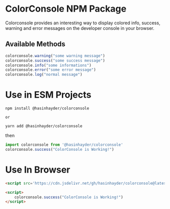 # ColorConsole NPM Package

Colorconsole provides an interesting way to display colored info, success, warning and error messages on the developer console in your browser.

## Available Methods

```javascript
colorconsole.warning("some warning message")
colorconsole.success("some success message")
colorconsole.info("some informations")
colorconsole.error("some error message")
colorconsole.log("normal message")
```

# Use in ESM Projects

```shell
npm install @hasinhayder/colorconsole

or

yarn add @hasinhayder/colorconsole
```

then

```javascript
import colorconsole from '@hasinhayder/colorconsole'
colorconsole.success("ColorConsole is Working!")
```

# Use In Browser

```html
<script src='https://cdn.jsdelivr.net/gh/hasinhayder/colorconsole@latest/dist/colorconsole.js'></script>

<script>
    colorconsole.success("ColorConsole is Working!")
</script>
```